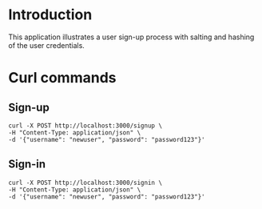 # Introduction

This application illustrates a user sign-up process with salting and hashing of the user credentials.

# Curl commands

## Sign-up

```
curl -X POST http://localhost:3000/signup \
-H "Content-Type: application/json" \
-d '{"username": "newuser", "password": "password123"}'
```

## Sign-in

```
curl -X POST http://localhost:3000/signin \
-H "Content-Type: application/json" \
-d '{"username": "newuser", "password": "password123"}'
```
